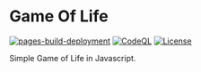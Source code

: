 # Game Of Life

[![pages-build-deployment](https://github.com/BarthPaleologue/gameoflife/actions/workflows/pages/pages-build-deployment/badge.svg)](https://github.com/BarthPaleologue/gameoflife/actions/workflows/pages/pages-build-deployment)
[![CodeQL](https://github.com/BarthPaleologue/gameoflife/actions/workflows/codeql.yml/badge.svg)](https://github.com/BarthPaleologue/gameoflife/actions/workflows/codeql.yml)
[![License](https://img.shields.io/github/license/BarthPaleologue/gameoflife)](./LICENSE)

Simple Game of Life in Javascript.
